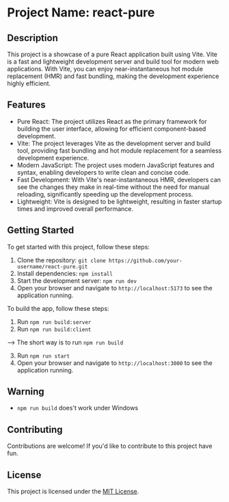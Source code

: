 # Project Name: react-pure

## Description

This project is a showcase of a pure React application built using Vite. Vite is a fast and lightweight development server and build tool for modern web applications. With Vite, you can enjoy near-instantaneous hot module replacement (HMR) and fast bundling, making the development experience highly efficient.

## Features

-   Pure React: The project utilizes React as the primary framework for building the user interface, allowing for efficient component-based development.
-   Vite: The project leverages Vite as the development server and build tool, providing fast bundling and hot module replacement for a seamless development experience.
-   Modern JavaScript: The project uses modern JavaScript features and syntax, enabling developers to write clean and concise code.
-   Fast Development: With Vite's near-instantaneous HMR, developers can see the changes they make in real-time without the need for manual reloading, significantly speeding up the development process.
-   Lightweight: Vite is designed to be lightweight, resulting in faster startup times and improved overall performance.

## Getting Started

To get started with this project, follow these steps:

1. Clone the repository: `git clone https://github.com/your-username/react-pure.git`
2. Install dependencies: `npm install`
3. Start the development server: `npm run dev`
4. Open your browser and navigate to `http://localhost:5173` to see the application running.

To build the app, follow these steps:

1. Run `npm run build:server`
2. Run `npm run build:client`

--> The short way is to run `npm run build`

3. Run `npm run start`
4. Open your browser and navigate to `http://localhost:3000` to see the application running.

## Warning

-   `npm run build` does't work under Windows

## Contributing

Contributions are welcome! If you'd like to contribute to this project have fun.

## License

This project is licensed under the [MIT License](./LICENSE).
